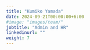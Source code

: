 ```yaml
---
title: "Kumiko Yamada"
date: 2024-09-21T00:00:00+6:00
#image: "images/team/"
jobtitle: "Admin and HR"
linkedinurl: ""
weight: 7
---
```

